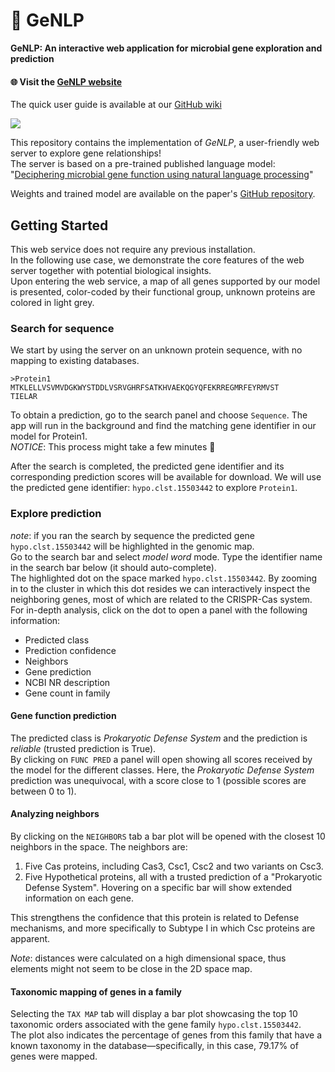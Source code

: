 # :dna: GeNLP

**GeNLP: An interactive web application for microbial gene exploration and prediction**

#### :globe_with_meridians: Visit the [GeNLP website](http://gnlp.bursteinlab.org/)

The quick user guide is available at our [GitHub wiki](https://github.com/burstein-lab/genomic-nlp-server/wiki)

![](https://github.com/burstein-lab/genomic-nlp-server/blob/main/img/demo_720.gif)

This repository contains the implementation of _GeNLP_, a user-friendly web server to explore gene relationships!<br>
The server is based on a pre-trained published language model:<br>
"[Deciphering microbial gene function using natural language processing](https://www.nature.com/articles/s41467-022-33397-4)"<br>

Weights and trained model are available on the paper's [GitHub repository](https://github.com/burstein-lab/genomic-nlp).

## Getting Started

This web service does not require any previous installation.<br/>
In the following use case, we demonstrate the core features of the web server together with potential biological insights.
<br>
Upon entering the web service, a map of all genes supported by our model is presented, color-coded by their functional group, unknown proteins are colored in light grey.<br>

### Search for sequence
We start by using the server on an unknown protein sequence, with no mapping to existing databases.

```
>Protein1
MTKLELLVSVMVDGKWYSTDDLVSRVGHRFSATKHVAEKQGYQFEKRREGMRFEYRMVST
TIELAR
```

To obtain a prediction, go to the search panel and choose `Sequence`. The app will run in the background and find the matching
gene identifier in our model for Protein1.<br>
_NOTICE_: This process might take a few minutes :hugs:<br>

After the search is completed, the predicted gene identifier and its corresponding prediction scores will be available for download.
We will use the predicted gene identifier: `hypo.clst.15503442` to explore `Protein1`.<br>

### Explore prediction

_note_: if you ran the search by sequence the predicted gene `hypo.clst.15503442` will be highlighted in the genomic map.<br>
Go to the search bar and select _model word_ mode. Type the identifier name in the search bar below (it should auto-complete).<br>
The highlighted dot on the space marked `hypo.clst.15503442`. By zooming in to the cluster in which this dot resides we can interactively inspect the neighboring genes, most of which are related to the CRISPR-Cas system.
For in-depth analysis, click on the dot to open a panel with the following information:

- Predicted class
- Prediction confidence
- Neighbors
- Gene prediction
- NCBI NR description
- Gene count in family

#### Gene function prediction

The predicted class is _Prokaryotic Defense System_ and the prediction is _reliable_ (trusted prediction is True).<br>
By clicking on `FUNC PRED` a panel will open showing all scores received by the model for the different classes. Here, the
_Prokaryotic Defense System_ prediction was unequivocal, with a score close to 1 (possible scores are between 0 to 1).<br>

#### Analyzing neighbors

By clicking on the `NEIGHBORS` tab a bar plot will be opened with the closest 10 neighbors in the space.
The neighbors are:

1. Five Cas proteins, including Cas3, Csc1, Csc2 and two variants on Csc3.
2. Five Hypothetical proteins, all with a trusted prediction of a "Prokaryotic Defense System".
   Hovering on a specific bar will show extended information on each gene.<br>

This strengthens the confidence that this protein is related to Defense mechanisms, and more specifically to Subtype I in which Csc proteins are apparent.<br>

_*Note*_: distances were calculated on a high dimensional space, thus elements might not seem to be close in the 2D space map.<br>

#### Taxonomic mapping of genes in a family

Selecting the `TAX MAP` tab will display a bar plot showcasing the top 10 taxonomic orders associated with the gene family `hypo.clst.15503442`.<br>
The plot also indicates the percentage of genes from this family that have a known taxonomy in the database—specifically, in this case, 79.17% of genes were mapped.
